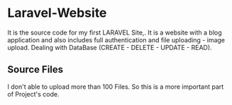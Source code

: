 # Laravel-Website
It is the source code for my first LARAVEL Site,. It is a website with a blog application and also includes full authentication and file uploading - image upload. Dealing with DataBase (CREATE - DELETE - UPDATE - READ).

## Source Files
I don't able to upload more than 100 Files. So this is a more important part of Project's code.
